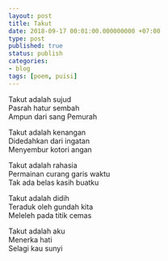 ```yaml
---
layout: post
title: Takut
date: 2018-09-17 00:01:00.000000000 +07:00
type: post
published: true
status: publish
categories:
- blog
tags: [poem, puisi]
---
```


Takut adalah sujud<br>
Pasrah hatur sembah<br>
Ampun dari sang Pemurah<br>

Takut adalah kenangan<br>
Didedahkan dari ingatan<br>
Menyembur kotori angan<br>

Takut adalah rahasia<br>
Permainan curang garis waktu<br>
Tak ada belas kasih buatku<br>

Takut adalah didih<br>
Teraduk oleh gundah kita<br>
Meleleh pada titik cemas<br>

Takut adalah aku<br>
Menerka hati<br>
Selagi kau sunyi<br>
